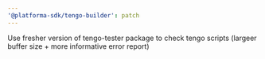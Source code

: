 ```yaml
---
'@platforma-sdk/tengo-builder': patch
---
```


Use fresher version of tengo-tester package to check tengo scripts (largeer buffer size + more informative error report)
